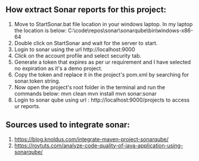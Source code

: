 How extract Sonar reports for this project:
-------------------------------------------
1. Move to StartSonar.bat file location in your windows laptop. In my laptop the location is below:
    C:\code\repos\sonar\sonarqube\bin\windows-x86-64
2. Double click on StartSonar and wait for the server to start.
3. Login to sonar using the url http://localhost:9000
4. Click on the account profile and select security tab.
5. Generate a token that expires as per ur requirement and I have selected no expiration as it's a demo project.
6. Copy the token and replace it in the project's pom.xml by searching for sonar.token string.
7. Now open the project's root folder in the terminal and run the commands below:
   mvn clean
   mvn install
   mvn sonar:sonar
8. Login to sonar qube using url : http://localhost:9000/projects to access ur reports.

Sources used to integrate sonar:
--------------------------------
1. https://blog.knoldus.com/integrate-maven-project-sonarqube/
2. https://roytuts.com/analyze-code-quality-of-java-application-using-sonarqube/